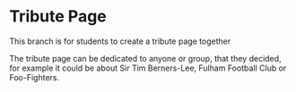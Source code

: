 # Tribute Page
This branch is for students to create a tribute page together

The tribute page can be dedicated to anyone or group, that they decided, for example it could be about Sir Tim Berners-Lee, Fulham Football Club or Foo-Fighters.
